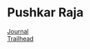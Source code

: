 # Pushkar Raja
[Journal](https://trailblazer.me/id/pushkarraaja) <br>
[Trailhead](https://pushkarrajamirketa.github.io/journal.html)
